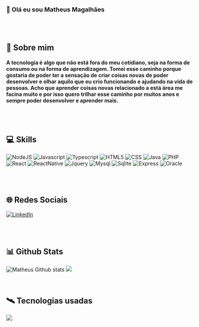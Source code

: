### 🚀 Olá eu sou Matheus Magalhães
<br><br>

## 📖 Sobre mim

#### A tecnologia é algo que não está fora do meu cotidiano, seja na forma de consumo ou na forma de aprendizagem. Tomei esse caminho porque gostaria de poder ter a sensação de criar coisas novas de poder desenvolver e olhar aquilo que eu crio funcionando e ajudando na vida de pessoas. Acho que aprender coisas novas relacionado a está área me facina muito e por isso quero trilhar esse caminho por muitos anos e sempre poder desenvolver e aprender mais.

<br><br>

## 💻 Skills
![NodeJS](https://img.shields.io/badge/Node.js-43853D?style=for-the-badge&logo=node.js&logoColor=white)
![Javascript](https://img.shields.io/badge/JavaScript-323330?style=for-the-badge&logo=javascript&logoColor=F7DF1E)
![Typescript](https://img.shields.io/badge/TypeScript-007ACC?style=for-the-badge&logo=typescript&logoColor=white)
![HTML5](https://img.shields.io/badge/HTML5-E34F26?style=for-the-badge&logo=html5&logoColor=white)
![CSS](https://img.shields.io/badge/CSS3-1572B6?style=for-the-badge&logo=css3&logoColor=white)
![Java](https://img.shields.io/badge/Java-ED8B00?style=for-the-badge&logo=openjdk&logoColor=white)
![PHP](https://img.shields.io/badge/PHP-777BB4?style=for-the-badge&logo=php&logoColor=white)
![React](https://img.shields.io/badge/React-20232A?style=for-the-badge&logo=react&logoColor=61DAFB)
![ReactNative](https://img.shields.io/badge/React_Native-20232A?style=for-the-badge&logo=react&logoColor=61DAFB)
![Jquery](https://img.shields.io/badge/jQuery-0769AD?style=for-the-badge&logo=jquery&logoColor=white)
![Mysql](https://img.shields.io/badge/MySQL-00000F?style=for-the-badge&logo=mysql&logoColor=white)
![Sqlite](https://img.shields.io/badge/SQLite-07405E?style=for-the-badge&logo=sqlite&logoColor=white)
![Express](https://img.shields.io/badge/Express.js-404D59?style=for-the-badge)
![Oracle](https://img.shields.io/badge/Oracle-F80000?style=for-the-badge&logo=oracle&logoColor=black)

<br><br>

## 🌐 Redes Sociais
[![LinkedIn](https://img.shields.io/badge/LinkedIn-0077B5?style=for-the-badge&logo=linkedin&logoColor=white)](https://www.linkedin.com/in/matheus-silva-magalh%C3%A3es-99b139182/)

<br><br>

## 📊 Github Stats

![Matheus Github stats](https://github-readme-stats.vercel.app/api?username=MattSM22&show_icons=true&theme=tokyonight)
![](https://github-readme-streak-stats.herokuapp.com/?user=MattSM22&theme=tokyonight&hide_border=false)

<br>

## 🛰️ Tecnologias usadas

![](https://github-readme-stats.vercel.app/api/top-langs/?username=MattSM22&theme=tokyonight&hide_border=false&include_all_commits=false&count_private=false&layout=compact)


